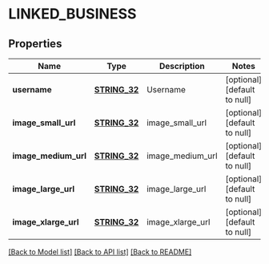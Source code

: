 # LINKED_BUSINESS

## Properties
Name | Type | Description | Notes
------------ | ------------- | ------------- | -------------
**username** | [**STRING_32**](STRING_32.md) | Username | [optional] [default to null]
**image_small_url** | [**STRING_32**](STRING_32.md) | image_small_url | [optional] [default to null]
**image_medium_url** | [**STRING_32**](STRING_32.md) | image_medium_url | [optional] [default to null]
**image_large_url** | [**STRING_32**](STRING_32.md) | image_large_url | [optional] [default to null]
**image_xlarge_url** | [**STRING_32**](STRING_32.md) | image_xlarge_url | [optional] [default to null]

[[Back to Model list]](../README.md#documentation-for-models) [[Back to API list]](../README.md#documentation-for-api-endpoints) [[Back to README]](../README.md)


